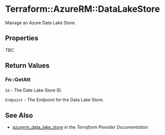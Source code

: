 # Terraform::AzureRM::DataLakeStore

Manage an Azure Data Lake Store.

## Properties

TBC

## Return Values

### Fn::GetAtt

`Id` - The Date Lake Store ID.

`Endpoint` - The Endpoint for the Data Lake Store.

## See Also

* [azurerm_data_lake_store](https://www.terraform.io/docs/providers/azurerm/r/data_lake_store.html) in the _Terraform Provider Documentation_